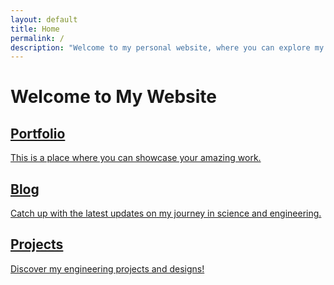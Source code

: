 ```yaml
---
layout: default
title: Home
permalink: /
description: "Welcome to my personal website, where you can explore my projects, blog about my journey, and learn more about my passions in engineering, science, and technology!"
---
```


# Welcome to My Website

<div class="section-content">
  <div class="scroll-section">
    <!-- Portfolio Section: Make the whole card clickable -->
    <a href="{{ '/portfolio' | relative_url }}" class="card-link">
      <h2>Portfolio</h2>
      <p>This is a place where you can showcase your amazing work.</p>
    </a>
  </div>

  <div class="scroll-section">
    <!-- Blog Section: Make the whole card clickable -->
    <a href="{{ '/blog' | relative_url }}" class="card-link">
      <h2>Blog</h2>
      <p>Catch up with the latest updates on my journey in science and engineering.</p>
    </a>
  </div>

  <div class="scroll-section">
    <!-- Projects Section: Make the whole card clickable -->
    <a href="{{ '/projects' | relative_url }}" class="card-link">
      <h2>Projects</h2>
      <p>Discover my engineering projects and designs!</p>
    </a>
  </div>
</div>
